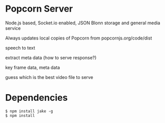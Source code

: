 # Popcorn Server

Node.js based, Socket.io enabled, JSON Blonn storage and general media service


Always updates local copies of Popcorn from popcornjs.org/code/dist


speech to text


extract meta data (how to serve response?)


key frame data, meta data


guess which is the best video file to serve



# Dependencies

	$ npm install jake -g
	$ npm install